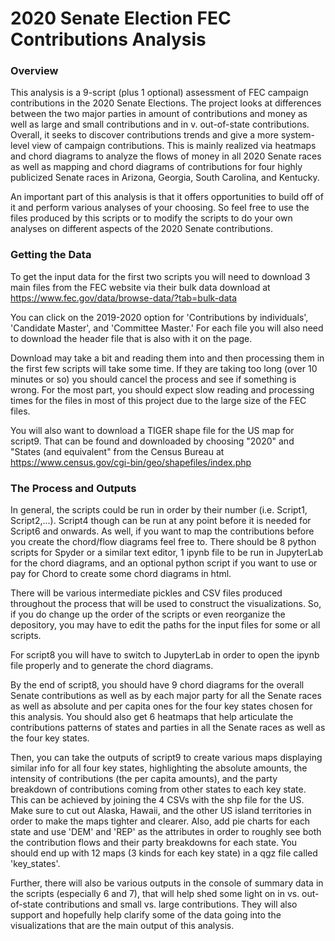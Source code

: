 # 2020 Senate Election FEC Contributions Analysis

### Overview

This analysis is a 9-script (plus 1 optional) assessment of FEC campaign contributions in the 2020 Senate Elections. 
The project looks at differences between the two major parties in amount of contributions and money as well as 
large and small contributions and in v. out-of-state contributions. Overall, it seeks to discover contributions trends
and give a more system-level view of campaign contributions. This is mainly realized via heatmaps and chord diagrams 
to analyze the flows of money in all 2020 Senate races as well as mapping and chord diagrams of contributions for four
highly publicized Senate races in Arizona, Georgia, South Carolina, and Kentucky.

An important part of this analysis is that it offers opportunities to build off of it and perform various analyses
of your choosing. So feel free to use the files produced by this scripts or to modify the scripts 
to do your own analyses on different aspects of the 2020 Senate contributions. 

### Getting the Data

To get the input data for the first two scripts you will need to download 3 main files from the FEC website via their bulk data download 
at https://www.fec.gov/data/browse-data/?tab=bulk-data

You can click on the 2019-2020 option for 'Contributions by individuals', 'Candidate Master', and 'Committee Master.'
For each file you will also need to download the header file that is also with it on the page.

Download may take a bit and reading them into and then processing them in the first few scripts will take some time.
If they are taking too long (over 10 minutes or so) you should cancel the process and see if something is wrong. For
the most part, you should expect slow reading and processing times for the files in most of this project due to the 
large size of the FEC files.

You will also want to download a TIGER shape file for the US map for script9. That can be found and downloaded
by choosing "2020" and "States (and equivalent" from the Census Bureau at https://www.census.gov/cgi-bin/geo/shapefiles/index.php

### The Process and Outputs

In general, the scripts could be run in order by their number (i.e. Script1, Script2,...). Script4 though can be run
at any point before it is needed for Script6 and onwards. As well, if you want to map the contributions before you create 
the chord/flow diagrams feel free to. There should be 8 python scripts for Spyder or a similar text editor, 1 ipynb file 
to be run in JupyterLab for the chord diagrams, and an optional python script if you want to use or pay for Chord to 
create some chord diagrams in html.

There will be various intermediate pickles and CSV files produced throughout the process that will be used to 
construct the visualizations. So, if you do change up the order of the scripts or even reorganize the depository,
you may have to edit the paths for the input files for some or all scripts.

For script8 you will have to switch to JupyterLab in order to open the ipynb file properly and to generate the chord
diagrams.

By the end of script8, you should have 9 chord diagrams for the overall Senate contributions as well as by each major 
party for all the Senate races as well as absolute and per capita ones for the four key states chosen for this analysis.
You should also get 6 heatmaps that help articulate the contributions patterns of states and parties in all the Senate 
races as well as the four key states.

Then, you can take the outputs of script9 to create various maps displaying similar info for all four key states,
highlighting the absolute amounts, the intensity of contributions (the per capita amounts), and the party breakdown 
of contributions coming from other states to each key state. This can be achieved by joining the 4 CSVs with the shp 
file for the US. Make sure to cut out Alaska, Hawaii, and the other US island territories in order to make the maps 
tighter and clearer. Also, add pie charts for each state and use 'DEM' and 'REP' as the attributes in order to roughly
see both the contribution flows and their party breakdowns for each state. You should end up with 12 maps (3 kinds for
each key state) in a qgz file called 'key_states'.

Further, there will also be various outputs in the console of summary data in the scripts (especially 6 and 7), that 
will help shed some light on in vs. out-of-state contributions and small vs. large contributions. They will also 
support and hopefully help clarify some of the data going into the visualizations that are the main output 
of this analysis.




